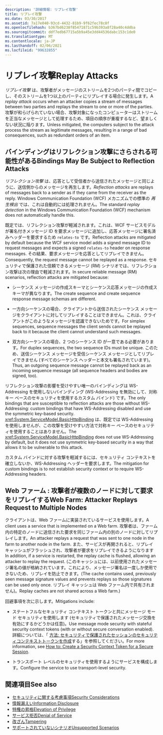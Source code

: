 ```yaml
---
description: '詳細情報: リプレイ攻撃'
title: リプレイ攻撃
ms.date: 03/30/2017
ms.assetid: 7a17e040-93cd-4432-81b9-9f62fec78c8f
ms.openlocfilehash: b367bd6238f85471871c59b393a8f28a40c4ddba
ms.sourcegitcommit: ddf7edb67715a5b9a45e3dd44536dabc153c1de0
ms.translationtype: MT
ms.contentlocale: ja-JP
ms.lasthandoff: 02/06/2021
ms.locfileid: "99632855"
---
```

# <a name="replay-attacks"></a><span data-ttu-id="08e85-103">リプレイ攻撃</span><span class="sxs-lookup"><span data-stu-id="08e85-103">Replay Attacks</span></span>

<span data-ttu-id="08e85-104">*リプレイ攻撃* は、攻撃者がメッセージのストリームを2つのパーティ間でコピーし、そのストリームを1つ以上のパーティにリプレイする場合に発生します。</span><span class="sxs-lookup"><span data-stu-id="08e85-104">A *replay attack* occurs when an attacker copies a stream of messages between two parties and replays the stream to one or more of the parties.</span></span> <span data-ttu-id="08e85-105">攻撃が和らげられていない場合、攻撃対象になったコンピューターはストリームを正当なメッセージとして処理するため、項目の順序が重複するなど、望ましくない状況に陥ります。</span><span class="sxs-lookup"><span data-stu-id="08e85-105">Unless mitigated, the computers subject to the attack process the stream as legitimate messages, resulting in a range of bad consequences, such as redundant orders of an item.</span></span>  
  
## <a name="bindings-may-be-subject-to-reflection-attacks"></a><span data-ttu-id="08e85-106">バインディングはリフレクション攻撃にさらされる可能性がある</span><span class="sxs-lookup"><span data-stu-id="08e85-106">Bindings May Be Subject to Reflection Attacks</span></span>  

 <span data-ttu-id="08e85-107">*リフレクション攻撃* は、応答として受信者から送信されたメッセージと同じように、送信側からのメッセージを再生します。</span><span class="sxs-lookup"><span data-stu-id="08e85-107">*Reflection attacks* are replays of messages back to a sender as if they came from the receiver as the reply.</span></span> <span data-ttu-id="08e85-108">Windows Communication Foundation (WCF) メカニズムでの標準の *再生検出* では、これは自動的には処理されません。</span><span class="sxs-lookup"><span data-stu-id="08e85-108">The standard *replay detection* in the Windows Communication Foundation (WCF) mechanism does not automatically handle this.</span></span>  
  
 <span data-ttu-id="08e85-109">既定では、リフレクション攻撃が軽減されます。これは、WCF サービスモデルが署名付きメッセージ ID を要求メッセージに追加し、応答メッセージに署名済みヘッダーを要求するため `relates-to` です。</span><span class="sxs-lookup"><span data-stu-id="08e85-109">Reflection attacks are mitigated by default because the WCF service model adds a signed message ID to request messages and expects a signed `relates-to` header on response messages.</span></span> <span data-ttu-id="08e85-110">その結果、要求メッセージを応答としてリプレイできません。</span><span class="sxs-lookup"><span data-stu-id="08e85-110">Consequently, the request message cannot be replayed as a response.</span></span> <span data-ttu-id="08e85-111">セキュリティで保護された信頼できるメッセージ (RM) シナリオでは、リフレクション攻撃は次の理由で軽減されます。</span><span class="sxs-lookup"><span data-stu-id="08e85-111">In secure reliable message (RM) scenarios, reflection attacks are mitigated because:</span></span>  
  
- <span data-ttu-id="08e85-112">シーケンス メッセージの作成スキーマとシーケンス応答メッセージの作成スキーマが異なります。</span><span class="sxs-lookup"><span data-stu-id="08e85-112">The create sequence and create sequence response message schemas are different.</span></span>  
  
- <span data-ttu-id="08e85-113">一方向シーケンスの場合、クライアントから送信されたシーケンス メッセージをクライアントに対してリプレイすることはできません。これは、クライアントがこのようなメッセージを認識できないためです。</span><span class="sxs-lookup"><span data-stu-id="08e85-113">For simplex sequences, sequence messages the client sends cannot be replayed back to it because the client cannot understand such messages.</span></span>  
  
- <span data-ttu-id="08e85-114">双方向シーケンスの場合、2 つのシーケンス ID が一意である必要があります。</span><span class="sxs-lookup"><span data-stu-id="08e85-114">For duplex sequences, the two sequence IDs must be unique.</span></span> <span data-ttu-id="08e85-115">このため、送信シーケンス メッセージを受信シーケンス メッセージとしてリプレイできません (すべてのシーケンス ヘッダーと本文も署名されています)。</span><span class="sxs-lookup"><span data-stu-id="08e85-115">Thus, an outgoing sequence message cannot be replayed back as an incoming sequence message (all sequence headers and bodies are signed, too).</span></span>  
  
 <span data-ttu-id="08e85-116">リフレクション攻撃の影響を受けやすい唯一のバインディングは WS-Addressing を使用しないバインディング (WS-Addressing を無効にして、対称キー ベースのセキュリティを使用するカスタム バインド) です。</span><span class="sxs-lookup"><span data-stu-id="08e85-116">The only bindings that are susceptible to reflection attacks are those without WS-Addressing: custom bindings that have WS-Addressing disabled and use the symmetric key-based security.</span></span> <span data-ttu-id="08e85-117"><xref:System.ServiceModel.BasicHttpBinding> は、既定では WS-Addressing を使用しませんが、この攻撃を受けやすい方法で対称キー ベースのセキュリティを使用することはありません。</span><span class="sxs-lookup"><span data-stu-id="08e85-117">The <xref:System.ServiceModel.BasicHttpBinding> does not use WS-Addressing by default, but it does not use symmetric key-based security in a way that allows it to be vulnerable to this attack.</span></span>  
  
 <span data-ttu-id="08e85-118">カスタム バインドに対する攻撃を軽減するには、セキュリティ コンテキストを確立しないか、WS-Addressing ヘッダーを要求します。</span><span class="sxs-lookup"><span data-stu-id="08e85-118">The mitigation for custom bindings is to not establish security context or to require WS-Addressing headers.</span></span>  
  
## <a name="web-farm-attacker-replays-request-to-multiple-nodes"></a><span data-ttu-id="08e85-119">Web ファーム : 攻撃者が複数のノードに対して要求をリプレイする</span><span class="sxs-lookup"><span data-stu-id="08e85-119">Web Farm: Attacker Replays Request to Multiple Nodes</span></span>  

 <span data-ttu-id="08e85-120">クライアントは、Web ファームに実装されているサービスを使用します。</span><span class="sxs-lookup"><span data-stu-id="08e85-120">A client uses a service that is implemented on a Web farm.</span></span> <span data-ttu-id="08e85-121">攻撃者は、ファーム内の特定のノードに送信された要求を同じファーム内の別のノードに対してリプレイします。</span><span class="sxs-lookup"><span data-stu-id="08e85-121">An attacker replays a request that was sent to one node in the farm to another node in the farm.</span></span> <span data-ttu-id="08e85-122">また、サービスが再開されると、リプレイ キャッシュがフラッシュされ、攻撃者が要求をリプレイできるようになります </span><span class="sxs-lookup"><span data-stu-id="08e85-122">In addition, if a service is restarted, the replay cache is flushed, allowing an attacker to replay the request.</span></span> <span data-ttu-id="08e85-123">(このキャッシュには、以前使用されたメッセージ署名の値が格納されています。これにより、メッセージ署名は一度しか使用できないため、リプレイを防止できます。</span><span class="sxs-lookup"><span data-stu-id="08e85-123">(The cache contains used, previously seen message signature values and prevents replays so those signatures can be used only once.</span></span> <span data-ttu-id="08e85-124">リプレイ キャッシュは Web ファーム内で共有されません)。</span><span class="sxs-lookup"><span data-stu-id="08e85-124">Replay caches are not shared across a Web farm.)</span></span>  
  
 <span data-ttu-id="08e85-125">回避事項を次に示します。</span><span class="sxs-lookup"><span data-stu-id="08e85-125">Mitigations include:</span></span>  
  
- <span data-ttu-id="08e85-126">ステートフルなセキュリティ コンテキスト トークンと共にメッセージ モード セキュリティを使用します (セキュリティで保護されたメッセージ交換を有効にするかどうかは任意)。</span><span class="sxs-lookup"><span data-stu-id="08e85-126">Use message mode security with stateful security context tokens (with or without secure conversation enabled).</span></span> <span data-ttu-id="08e85-127">詳細については、「 [方法: セキュリティで保護されたセッションのセキュリティコンテキストトークンを作成](how-to-create-a-security-context-token-for-a-secure-session.md)する」を参照してください。</span><span class="sxs-lookup"><span data-stu-id="08e85-127">For more information, see [How to: Create a Security Context Token for a Secure Session](how-to-create-a-security-context-token-for-a-secure-session.md).</span></span>  
  
- <span data-ttu-id="08e85-128">トランスポート レベルのセキュリティを使用するようにサービスを構成します。</span><span class="sxs-lookup"><span data-stu-id="08e85-128">Configure the service to use transport-level security.</span></span>  
  
## <a name="see-also"></a><span data-ttu-id="08e85-129">関連項目</span><span class="sxs-lookup"><span data-stu-id="08e85-129">See also</span></span>

- [<span data-ttu-id="08e85-130">セキュリティに関する考慮事項</span><span class="sxs-lookup"><span data-stu-id="08e85-130">Security Considerations</span></span>](security-considerations-in-wcf.md)
- [<span data-ttu-id="08e85-131">情報漏えい</span><span class="sxs-lookup"><span data-stu-id="08e85-131">Information Disclosure</span></span>](information-disclosure.md)
- [<span data-ttu-id="08e85-132">特権の昇格</span><span class="sxs-lookup"><span data-stu-id="08e85-132">Elevation of Privilege</span></span>](elevation-of-privilege.md)
- [<span data-ttu-id="08e85-133">サービス拒否</span><span class="sxs-lookup"><span data-stu-id="08e85-133">Denial of Service</span></span>](denial-of-service.md)
- [<span data-ttu-id="08e85-134">改ざん</span><span class="sxs-lookup"><span data-stu-id="08e85-134">Tampering</span></span>](tampering.md)
- [<span data-ttu-id="08e85-135">サポートされていないシナリオ</span><span class="sxs-lookup"><span data-stu-id="08e85-135">Unsupported Scenarios</span></span>](unsupported-scenarios.md)
